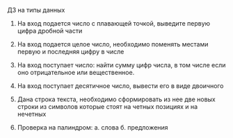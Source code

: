 ДЗ на типы данных
1. На вход подается число с плавающей точкой, выведите первую цифра дробной части

2. На вход подается целое число, необходимо поменять местами первую и последняя цифру в числе

3. На вход поступает число: найти сумму цифр числа, в том числе если оно отрицательное или вещественное.


4. На вход поступает десятичное число, вывести его в виде двоичного

5. Дана строка текста, необходимо сформировать из нее две новых строки из символов которые стоят на четных позициях и на нечетных

6. Проверка на палиндром:
   а. слова
   б. предложения